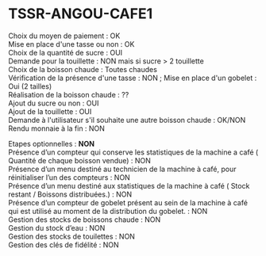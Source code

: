 # TSSR-ANGOU-CAFE1


Choix du moyen de paiement : OK  
Mise en place d'une tasse ou non : OK  
Choix de la quantité de sucre : OUI  
Demande pour la touillette : NON mais si sucre > 2 touillette  
Choix de la boisson chaude : Toutes chaudes  
Vérification de la présence d'une tasse : NON ; Mise en place d'un gobelet : Oui (2 tailles)  
Réalisation de la boisson chaude : ??  
Ajout du sucre ou non : OUI  
Ajout de la touillette : OUI  
Demande à l'utilisateur s'il souhaite une autre boisson chaude : OK/NON  
Rendu monnaie à la fin : NON  

Etapes optionnelles : **NON**  
Présence d’un compteur qui conserve les statistiques de la machine a café ( Quantité de chaque boisson vendue) : NON  
Présence d’un menu destiné au technicien de la machine à café, pour réinitialiser l’un des compteurs : NON  
Présence d’un menu destiné aux statistiques de la machine à café ( Stock restant / Boissons distribuées.) : NON  
Présence d’un compteur de gobelet présent au sein de la machine à café qui est utilisé au moment de la distribution du gobelet. : NON  
Gestion des stocks de boissons chaude : NON  
Gestion du stock d’eau : NON  
Gestion des stocks de touilettes : NON  
Gestion des clés de fidélité : NON  




